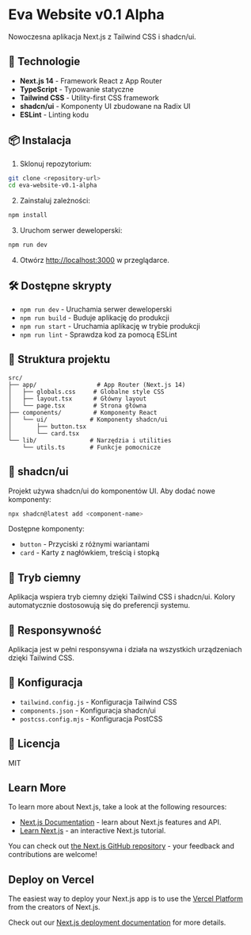 # Eva Website v0.1 Alpha

Nowoczesna aplikacja Next.js z Tailwind CSS i shadcn/ui.

## 🚀 Technologie

- **Next.js 14** - Framework React z App Router
- **TypeScript** - Typowanie statyczne
- **Tailwind CSS** - Utility-first CSS framework
- **shadcn/ui** - Komponenty UI zbudowane na Radix UI
- **ESLint** - Linting kodu

## 📦 Instalacja

1. Sklonuj repozytorium:
```bash
git clone <repository-url>
cd eva-website-v0.1-alpha
```

2. Zainstaluj zależności:
```bash
npm install
```

3. Uruchom serwer deweloperski:
```bash
npm run dev
```

4. Otwórz [http://localhost:3000](http://localhost:3000) w przeglądarce.

## 🛠️ Dostępne skrypty

- `npm run dev` - Uruchamia serwer deweloperski
- `npm run build` - Buduje aplikację do produkcji
- `npm run start` - Uruchamia aplikację w trybie produkcji
- `npm run lint` - Sprawdza kod za pomocą ESLint

## 📁 Struktura projektu

```
src/
├── app/                 # App Router (Next.js 14)
│   ├── globals.css     # Globalne style CSS
│   ├── layout.tsx      # Główny layout
│   └── page.tsx        # Strona główna
├── components/         # Komponenty React
│   └── ui/            # Komponenty shadcn/ui
│       ├── button.tsx
│       └── card.tsx
└── lib/               # Narzędzia i utilities
    └── utils.ts       # Funkcje pomocnicze
```

## 🎨 shadcn/ui

Projekt używa shadcn/ui do komponentów UI. Aby dodać nowe komponenty:

```bash
npx shadcn@latest add <component-name>
```

Dostępne komponenty:
- `button` - Przyciski z różnymi wariantami
- `card` - Karty z nagłówkiem, treścią i stopką

## 🌙 Tryb ciemny

Aplikacja wspiera tryb ciemny dzięki Tailwind CSS i shadcn/ui. Kolory automatycznie dostosowują się do preferencji systemu.

## 📱 Responsywność

Aplikacja jest w pełni responsywna i działa na wszystkich urządzeniach dzięki Tailwind CSS.

## 🔧 Konfiguracja

- `tailwind.config.js` - Konfiguracja Tailwind CSS
- `components.json` - Konfiguracja shadcn/ui
- `postcss.config.mjs` - Konfiguracja PostCSS

## 📄 Licencja

MIT

## Learn More

To learn more about Next.js, take a look at the following resources:

- [Next.js Documentation](https://nextjs.org/docs) - learn about Next.js features and API.
- [Learn Next.js](https://nextjs.org/learn) - an interactive Next.js tutorial.

You can check out [the Next.js GitHub repository](https://github.com/vercel/next.js) - your feedback and contributions are welcome!

## Deploy on Vercel

The easiest way to deploy your Next.js app is to use the [Vercel Platform](https://vercel.com/new?utm_medium=default-template&filter=next.js&utm_source=create-next-app&utm_campaign=create-next-app-readme) from the creators of Next.js.

Check out our [Next.js deployment documentation](https://nextjs.org/docs/app/building-your-application/deploying) for more details.
